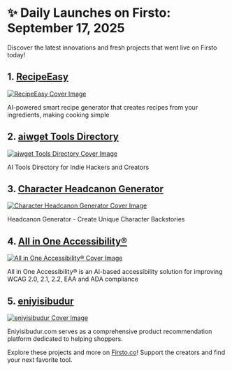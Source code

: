 # ✨ Daily Launches on Firsto: September 17, 2025

Discover the latest innovations and fresh projects that went live on Firsto today!

## 1. [RecipeEasy](https://firsto.co/projects/recipeeasy)

[![RecipeEasy Cover Image](https://607255gt6f.ufs.sh/f/ViZtN9dvJxPtxK7tz7qc3BQGUCEp5I0LSD7dwO6KJqHWnP1A)](https://firsto.co/projects/recipeeasy)

 AI-powered smart recipe generator that creates recipes from your ingredients, making cooking simple



## 2. [aiwget Tools Directory](https://firsto.co/projects/aiwget-tools-directory)

[![aiwget Tools Directory Cover Image](https://607255gt6f.ufs.sh/f/ViZtN9dvJxPtuEA16st2VewaiyL8jUOnzd5oBZHkhgFYvGqA)](https://firsto.co/projects/aiwget-tools-directory)

 AI Tools Directory for Indie Hackers and Creators



## 3. [Character Headcanon Generator](https://firsto.co/projects/character-headcanon-generator-4154)

[![Character Headcanon Generator Cover Image](https://607255gt6f.ufs.sh/f/ViZtN9dvJxPtMuA1Re7oTUx8Nhtv7uqk320PACdJbIpyf1XZ)](https://firsto.co/projects/character-headcanon-generator-4154)

 Headcanon Generator - Create Unique Character Backstories



## 4. [All in One Accessibility®](https://firsto.co/projects/all-in-one-accessibility)

[![All in One Accessibility® Cover Image](https://607255gt6f.ufs.sh/f/ViZtN9dvJxPtWnEOZOrzSFhxDmiWLak9Xp8Oqgsc5J0nvICN)](https://firsto.co/projects/all-in-one-accessibility)

 All in One Accessibility® is an AI-based accessibility solution for improving WCAG 2.0, 2.1, 2.2, EAA and ADA compliance



## 5. [eniyisibudur](https://firsto.co/projects/eniyisibudur)

[![eniyisibudur Cover Image](https://607255gt6f.ufs.sh/f/ViZtN9dvJxPt32hXYTglzmGX4iHMxtPpaNVesdgk5KrUARjT)](https://firsto.co/projects/eniyisibudur)

 Eniyisibudur.com serves as a comprehensive product recommendation platform dedicated to helping shoppers.




Explore these projects and more on [Firsto.co](https://firsto.co)! Support the creators and find your next favorite tool.
